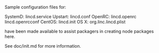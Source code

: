 Sample configuration files for:

SystemD: lincd.service
Upstart: lincd.conf
OpenRC:  lincd.openrc
         lincd.openrcconf
CentOS:  lincd.init
OS X:    org.linc.lincd.plist

have been made available to assist packagers in creating node packages here.

See doc/init.md for more information.
